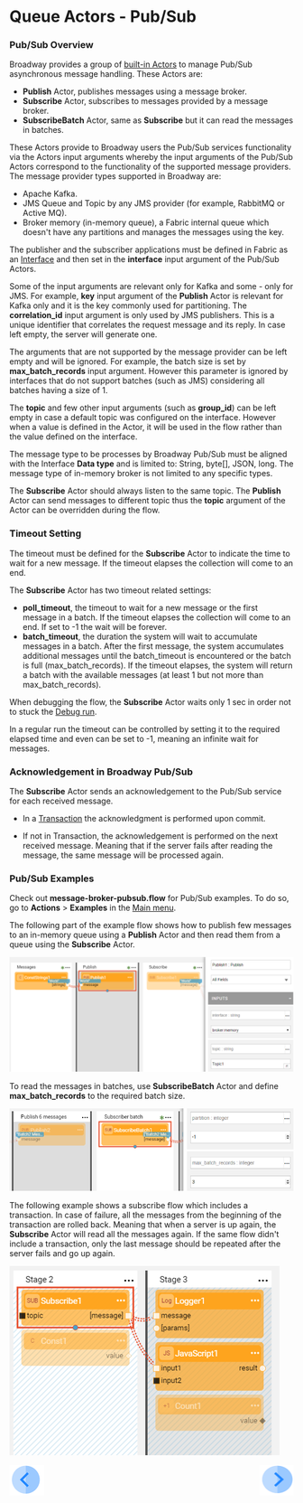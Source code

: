# Queue Actors - Pub/Sub

### Pub/Sub Overview

Broadway provides a group of [built-in Actors](../04_built_in_actor_types.md) to manage Pub/Sub asynchronous message handling. These Actors are:

- **Publish** Actor, publishes messages using a message broker.
- **Subscribe** Actor, subscribes to messages provided by a message broker.
- **SubscribeBatch** Actor, same as **Subscribe** but it can read the messages in batches. 

These Actors provide to Broadway users the Pub/Sub services functionality via the Actors input arguments whereby the input arguments of the Pub/Sub Actors correspond to the functionality of the supported message providers. The message provider types supported in Broadway are:

* Apache Kafka.
* JMS Queue and Topic by any JMS provider (for example, RabbitMQ or Active MQ).
* Broker memory (in-memory queue), a Fabric internal queue which doesn't have any partitions and manages the messages using the key.  

The publisher and the subscriber applications must be defined in Fabric as an [Interface](/articles/05_DB_interfaces/01_interfaces_overview.md) and then set in the **interface** input argument of the Pub/Sub Actors. 

Some of the input arguments are relevant only for Kafka and some - only for JMS. For example, **key** input argument of the **Publish** Actor is relevant for Kafka only and it is the key commonly used for partitioning. The **correlation_id** input argument is only used by JMS publishers. This is a unique identifier that correlates the request message and its reply. In case left empty, the server will generate one. 

The arguments that are not supported by the message provider can be left empty and will be ignored. For example, the batch size is set by **max_batch_records** input argument. However this parameter is ignored by interfaces that do not support batches (such as JMS) considering all batches having a size of 1.

The **topic** and few other input arguments (such as **group_id**) can be left empty in case a default topic was configured on the interface. However when a value is defined in the Actor, it will be used in the flow rather than the value defined on the interface. 

The message type to be processes by Broadway Pub/Sub must be aligned with the Interface **Data type** and is limited to: String, byte[], JSON, long. The message type of in-memory broker is not limited to any specific types.

The **Subscribe** Actor should always listen to the same topic. The **Publish** Actor can send messages to different topic thus the **topic** argument of the Actor can be overridden during the flow.

### Timeout Setting

The timeout must be defined for the **Subscribe** Actor to indicate the time to wait for a new message. If the timeout elapses the collection will come to an end.

The **Subscribe** Actor has two timeout related settings:

* **poll_timeout**, the timeout to wait for a new message or the first message in a batch. If the timeout elapses the collection will come to an end. If set to -1 the wait will be forever.
* **batch_timeout**, the duration the system will wait to accumulate messages in a batch. After the first message, the system accumulates additional messages until the batch_timeout is encountered or the batch is full (max_batch_records). If the timeout elapses, the system will return a batch with the available messages (at least 1 but not more than max_batch_records).

When debugging the flow, the **Subscribe** Actor waits only 1 sec in order not to stuck the [Debug run](../25_broadway_flow_window_run_and_debug_flow.md).

In a regular run the timeout can be controlled by setting it to the required elapsed time and even can be set to -1, meaning an infinite wait for messages.

### Acknowledgement in Broadway Pub/Sub

The **Subscribe** Actor sends an acknowledgement to the Pub/Sub service for each received message.

- In a [Transaction](../23_transactions.md) the acknowledgment is performed upon commit. 

- If not in Transaction, the acknowledgement is performed on the next  received message. Meaning that if the server fails after reading the message, the same message will be processed again.  


### Pub/Sub Examples 

Check out **message-broker-pubsub.flow** for Pub/Sub examples. To do so, go to **Actions** > **Examples** in the [Main menu](../18_broadway_flow_window.md#main-menu).

The following part of the example flow shows how to publish few messages to an in-memory queue using a **Publish** Actor and then read them from a queue using the **Subscribe** Actor.

![image](../images/99_actors_04_1.PNG)



To read the messages in batches, use **SubscribeBatch** Actor and define **max_batch_records** to the required batch size.

![image](../images/99_actors_04_2.PNG)



The following example shows a subscribe flow which includes a transaction. In case of failure, all the messages from the beginning of the transaction are rolled back. Meaning that when a server is up again, the **Subscribe** Actor will read all the messages again. If the same flow didn't include a transaction, only the last message should be repeated after the server fails and go up again.

![image](../images/99_actors_04_3.PNG)


[![Previous](/articles/images/Previous.png)](03_parsers_actors.md)[<img align="right" width="60" height="54" src="/articles/images/Next.png">]()
